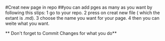 #Creat new page in repo
##you can add pges as many as you want by following this stips:
1 go to your repo.
2 press on creat new file ( which the extant is .md).
3 choose the name you want for your page.
4 then you can weite what you want.

** Don't forget to Commit Changes for what you do**
